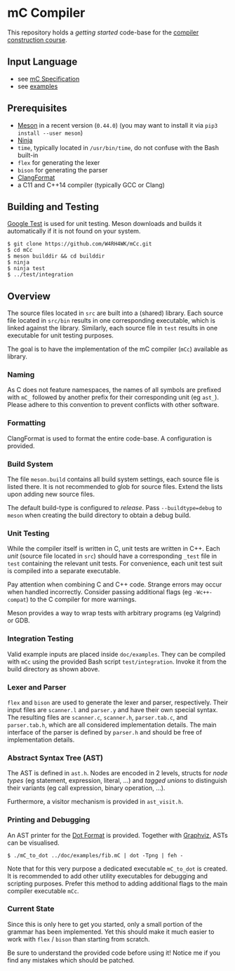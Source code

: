 # mC Compiler

This repository holds a *getting started* code-base for the [compiler construction course](https://github.com/W4RH4WK/UIBK-703602-Compiler-Construction).

## Input Language

- see [mC Specification](https://github.com/W4RH4WK/UIBK-703602-Compiler-Construction/blob/master/mC_specification.md)
- see [examples](doc/examples)

## Prerequisites

- [Meson](http://mesonbuild.com/) in a recent version (`0.44.0`)
  (you may want to install it via `pip3 install --user meson`)
- [Ninja](https://ninja-build.org/)
- `time`, typically located in `/usr/bin/time`, do not confuse with the Bash built-in
- `flex` for generating the lexer
- `bison` for generating the parser
- [ClangFormat](https://clang.llvm.org/docs/ClangFormat.html)
- a C11 and C++14 compiler (typically GCC or Clang)

## Building and Testing

[Google Test](https://github.com/google/googletest) is used for unit testing.
Meson downloads and builds it automatically if it is not found on your system.

    $ git clone https://github.com/W4RH4WK/mCc.git
    $ cd mCc
    $ meson builddir && cd builddir
    $ ninja
    $ ninja test
    $ ../test/integration

## Overview

The source files located in `src` are built into a (shared) library.
Each source file located in `src/bin` results in one corresponding executable, which is linked against the library.
Similarly, each source file in `test` results in one executable for unit testing purposes.

The goal is to have the implementation of the mC compiler (`mCc`) available as library.

### Naming

As C does not feature namespaces, the names of all symbols are prefixed with `mC_` followed by another prefix for their corresponding unit (eg `ast_`).
Please adhere to this convention to prevent conflicts with other software.

### Formatting

ClangFormat is used to format the entire code-base.
A configuration is provided.

### Build System

The file `meson.build` contains all build system settings, each source file is listed there.
It is not recommended to glob for source files.
Extend the lists upon adding new source files.

The default build-type is configured to *release*.
Pass `--buildtype=debug` to `meson` when creating the build directory to obtain a debug build.

### Unit Testing

While the compiler itself is written in C, unit tests are written in C++.
Each *unit* (source file located in `src`) should have a corresponding `_test` file in `test` containing the relevant unit tests.
For convenience, each unit test suit is compiled into a separate executable.

Pay attention when combining C and C++ code.
Strange errors may occur when handled incorrectly.
Consider passing additional flags (eg `-Wc++-compat`) to the C compiler for more warnings.

Meson provides a way to wrap tests with arbitrary programs (eg Valgrind) or GDB.

### Integration Testing

Valid example inputs are placed inside `doc/examples`.
They can be compiled with `mCc` using the provided Bash script `test/integration`.
Invoke it from the build directory as shown above.

### Lexer and Parser

`flex` and `bison` are used to generate the lexer and parser, respectively.
Their input files are `scanner.l` and `parser.y` and have their own special syntax.
The resulting files are `scanner.c`, `scanner.h`, `parser.tab.c`, and `parser.tab.h`, which are all considered implementation details.
The main interface of the parser is defined by `parser.h` and should be free of implementation details.

### Abstract Syntax Tree (AST)

The AST is defined in `ast.h`.
Nodes are encoded in 2 levels, structs for *node types* (eg statement, expression, literal, ...) and *tagged unions* to distinguish their variants (eg call expression, binary operation, ...).

Furthermore, a visitor mechanism is provided in `ast_visit.h`.

### Printing and Debugging

An AST printer for the [Dot Format](https://en.wikipedia.org/wiki/DOT_(graph_description_language)) is provided.
Together with [Graphviz](https://graphviz.gitlab.io/), ASTs can be visualised.

    $ ./mC_to_dot ../doc/examples/fib.mC | dot -Tpng | feh -

Note that for this very purpose a dedicated executable `mC_to_dot` is created.
It is recommended to add other utility executables for debugging and scripting purposes.
Prefer this method to adding additional flags to the main compiler executable `mCc`.

### Current State

Since this is only here to get you started, only a small portion of the grammar has been implemented.
Yet this should make it much easier to work with `flex` / `bison` than starting from scratch.

Be sure to understand the provided code before using it!
Notice me if you find any mistakes which should be patched.
